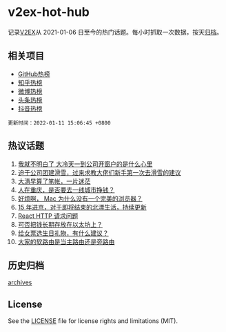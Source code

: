 # v2ex-hot-hub

 记录[V2EX](https://www.v2ex.com/)从 2021-01-06 日至今的热门话题。每小时抓取一次数据，按天[归档](archives)。
 
 ## 相关项目

- [GitHub热榜](https://github.com/lonnyzhang423/github-hot-hub)
- [知乎热榜](https://github.com/lonnyzhang423/zhihu-hot-hub)
- [微博热榜](https://github.com/lonnyzhang423/weibo-hot-hub)
- [头条热榜](https://github.com/lonnyzhang423/toutiao-hot-hub)
- [抖音热榜](https://github.com/lonnyzhang423/douyin-hot-hub)


 `更新时间：2022-01-11 15:06:45 +0800`

## 热议话题

1. [我就不明白了 大冷天一到公司开窗户的是什么心里](https://www.v2ex.com/t/827466)
1. [迫于公司团建滑雪，过来求教大佬们新手第一次去滑雪的建议](https://www.v2ex.com/t/827478)
1. [大清早算了笔帐，一片迷茫](https://www.v2ex.com/t/827464)
1. [人在重庆，是否要去一线城市挣钱？](https://www.v2ex.com/t/827471)
1. [好烦啊， Mac 为什么没有一个完美的浏览器？](https://www.v2ex.com/t/827395)
1. [15 年进京，对于即将结束的北漂生活，持续更新](https://www.v2ex.com/t/827383)
1. [React HTTP 请求问题](https://www.v2ex.com/t/827424)
1. [可否把钱长期存放在以太坊上？](https://www.v2ex.com/t/827392)
1. [给女票选生日礼物，有什么建议？](https://www.v2ex.com/t/827418)
1. [大家的软路由是当主路由还是旁路由](https://www.v2ex.com/t/827496)

## 历史归档

[archives](archives)

## License

See the [LICENSE](LICENSE) file for license rights and limitations (MIT).
